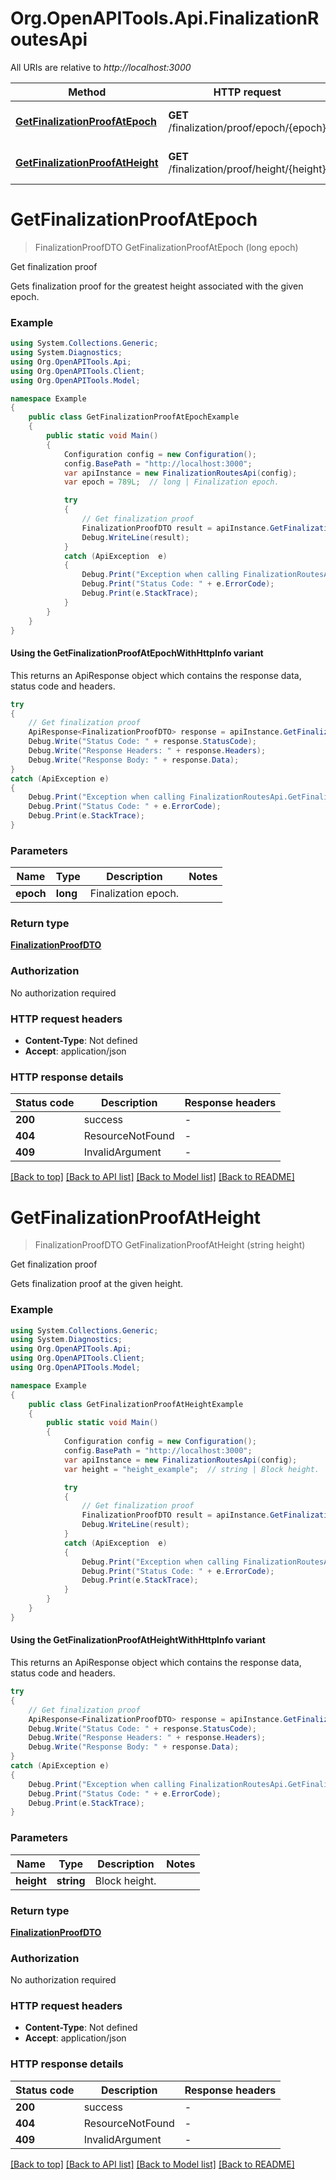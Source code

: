 # Org.OpenAPITools.Api.FinalizationRoutesApi

All URIs are relative to *http://localhost:3000*

| Method | HTTP request | Description |
|--------|--------------|-------------|
| [**GetFinalizationProofAtEpoch**](FinalizationRoutesApi.md#getfinalizationproofatepoch) | **GET** /finalization/proof/epoch/{epoch} | Get finalization proof |
| [**GetFinalizationProofAtHeight**](FinalizationRoutesApi.md#getfinalizationproofatheight) | **GET** /finalization/proof/height/{height} | Get finalization proof |

<a id="getfinalizationproofatepoch"></a>
# **GetFinalizationProofAtEpoch**
> FinalizationProofDTO GetFinalizationProofAtEpoch (long epoch)

Get finalization proof

Gets finalization proof for the greatest height associated with the given epoch.

### Example
```csharp
using System.Collections.Generic;
using System.Diagnostics;
using Org.OpenAPITools.Api;
using Org.OpenAPITools.Client;
using Org.OpenAPITools.Model;

namespace Example
{
    public class GetFinalizationProofAtEpochExample
    {
        public static void Main()
        {
            Configuration config = new Configuration();
            config.BasePath = "http://localhost:3000";
            var apiInstance = new FinalizationRoutesApi(config);
            var epoch = 789L;  // long | Finalization epoch.

            try
            {
                // Get finalization proof
                FinalizationProofDTO result = apiInstance.GetFinalizationProofAtEpoch(epoch);
                Debug.WriteLine(result);
            }
            catch (ApiException  e)
            {
                Debug.Print("Exception when calling FinalizationRoutesApi.GetFinalizationProofAtEpoch: " + e.Message);
                Debug.Print("Status Code: " + e.ErrorCode);
                Debug.Print(e.StackTrace);
            }
        }
    }
}
```

#### Using the GetFinalizationProofAtEpochWithHttpInfo variant
This returns an ApiResponse object which contains the response data, status code and headers.

```csharp
try
{
    // Get finalization proof
    ApiResponse<FinalizationProofDTO> response = apiInstance.GetFinalizationProofAtEpochWithHttpInfo(epoch);
    Debug.Write("Status Code: " + response.StatusCode);
    Debug.Write("Response Headers: " + response.Headers);
    Debug.Write("Response Body: " + response.Data);
}
catch (ApiException e)
{
    Debug.Print("Exception when calling FinalizationRoutesApi.GetFinalizationProofAtEpochWithHttpInfo: " + e.Message);
    Debug.Print("Status Code: " + e.ErrorCode);
    Debug.Print(e.StackTrace);
}
```

### Parameters

| Name | Type | Description | Notes |
|------|------|-------------|-------|
| **epoch** | **long** | Finalization epoch. |  |

### Return type

[**FinalizationProofDTO**](FinalizationProofDTO.md)

### Authorization

No authorization required

### HTTP request headers

 - **Content-Type**: Not defined
 - **Accept**: application/json


### HTTP response details
| Status code | Description | Response headers |
|-------------|-------------|------------------|
| **200** | success |  -  |
| **404** | ResourceNotFound |  -  |
| **409** | InvalidArgument |  -  |

[[Back to top]](#) [[Back to API list]](../README.md#documentation-for-api-endpoints) [[Back to Model list]](../README.md#documentation-for-models) [[Back to README]](../README.md)

<a id="getfinalizationproofatheight"></a>
# **GetFinalizationProofAtHeight**
> FinalizationProofDTO GetFinalizationProofAtHeight (string height)

Get finalization proof

Gets finalization proof at the given height.

### Example
```csharp
using System.Collections.Generic;
using System.Diagnostics;
using Org.OpenAPITools.Api;
using Org.OpenAPITools.Client;
using Org.OpenAPITools.Model;

namespace Example
{
    public class GetFinalizationProofAtHeightExample
    {
        public static void Main()
        {
            Configuration config = new Configuration();
            config.BasePath = "http://localhost:3000";
            var apiInstance = new FinalizationRoutesApi(config);
            var height = "height_example";  // string | Block height.

            try
            {
                // Get finalization proof
                FinalizationProofDTO result = apiInstance.GetFinalizationProofAtHeight(height);
                Debug.WriteLine(result);
            }
            catch (ApiException  e)
            {
                Debug.Print("Exception when calling FinalizationRoutesApi.GetFinalizationProofAtHeight: " + e.Message);
                Debug.Print("Status Code: " + e.ErrorCode);
                Debug.Print(e.StackTrace);
            }
        }
    }
}
```

#### Using the GetFinalizationProofAtHeightWithHttpInfo variant
This returns an ApiResponse object which contains the response data, status code and headers.

```csharp
try
{
    // Get finalization proof
    ApiResponse<FinalizationProofDTO> response = apiInstance.GetFinalizationProofAtHeightWithHttpInfo(height);
    Debug.Write("Status Code: " + response.StatusCode);
    Debug.Write("Response Headers: " + response.Headers);
    Debug.Write("Response Body: " + response.Data);
}
catch (ApiException e)
{
    Debug.Print("Exception when calling FinalizationRoutesApi.GetFinalizationProofAtHeightWithHttpInfo: " + e.Message);
    Debug.Print("Status Code: " + e.ErrorCode);
    Debug.Print(e.StackTrace);
}
```

### Parameters

| Name | Type | Description | Notes |
|------|------|-------------|-------|
| **height** | **string** | Block height. |  |

### Return type

[**FinalizationProofDTO**](FinalizationProofDTO.md)

### Authorization

No authorization required

### HTTP request headers

 - **Content-Type**: Not defined
 - **Accept**: application/json


### HTTP response details
| Status code | Description | Response headers |
|-------------|-------------|------------------|
| **200** | success |  -  |
| **404** | ResourceNotFound |  -  |
| **409** | InvalidArgument |  -  |

[[Back to top]](#) [[Back to API list]](../README.md#documentation-for-api-endpoints) [[Back to Model list]](../README.md#documentation-for-models) [[Back to README]](../README.md)

